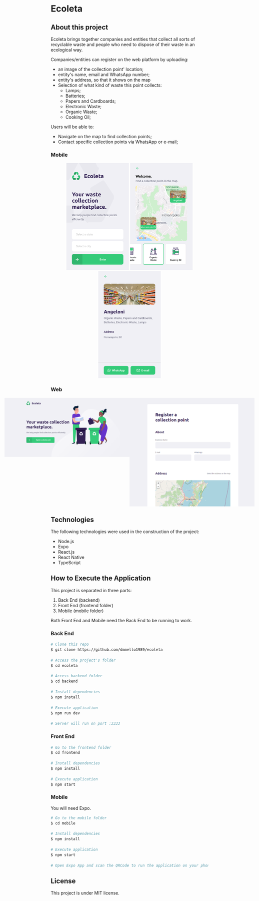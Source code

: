 # Ecoleta

## About this project

Ecoleta brings together companies and entities that collect all sorts of recyclable waste and people who need to dispose of their waste in an ecological way.

Companies/entities can register on the web platform by uploading:
- an image of the collection point' location;
- entity's name, email and WhatsApp number;
- entity's address, so that it shows on the map
- Selection of what kind of waste this point collects: 
  - Lamps;
  - Batteries; 
  - Papers and Cardboards;
  - Electronic Waste;
  - Organic Waste;
  - Cooking Oil;

Users will be able to:
- Navigate on the map to find collection points;
- Contact specific collection points via WhatsApp or e-mail;

### Mobile

<p align="center">
  <img alt="Ecoleta" title="#Ecoleta" src=".github/home-mobile.png" width="200px">
  <img alt="Ecoleta" title="#Ecoleta" src=".github/find-mobile.png" width="200px">
  <img alt="Ecoleta" title="#Ecoleta" src=".github/details-mobile.png" width="200px">
</p>

### Web

<p align="center" style="display: flex; align-items: flex-start; justify-content: center;">
  <img alt="Ecoleta" title="#Ecoleta" src=".github/home-web.png" width="400px">

  <img alt="Ecoleta" title="#Ecoleta" src=".github/details-webcrop.png" width="400px">
</p>

## Technologies

The following technologies were used in the construction of the project:

- Node.js
- Expo
- React.js
- React Native
- TypeScript


## How to Execute the Application 

This project is separated in three parts:
1. Back End (backend) 
2. Front End (frontend folder)
3. Mobile (mobile folder)

Both Front End and Mobile need the Back End to be running to work.

### Back End

```bash
# Clone this repo
$ git clone https://github.com/dmmello1989/ecoleta

# Access the project's folder
$ cd ecoleta

# Access backend folder
$ cd backend

# Install dependencies
$ npm install

# Execute application
$ npm run dev

# Server will run on port :3333
```

### Front End

```bash
# Go to the frontend folder
$ cd frontend

# Install dependencies
$ npm install

# Execute application
$ npm start
```

### Mobile

You will need Expo.

```bash
# Go to the mobile folder
$ cd mobile

# Install dependencies
$ npm install

# Execute application
$ npm start

# Open Expo App and scan the QRCode to run the application on your phone
```

## License

This project is under MIT license.

